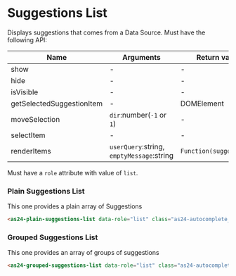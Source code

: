 # Suggestions List

Displays suggestions that comes from a Data Source. Must have the following API:

|Name|Arguments|Return value|
|--|---|--|
|show|-|-|
|hide|-|-|
|isVisible|-|-|
|getSelectedSuggestionItem|-|DOMElement|
|moveSelection|`dir`:number(`-1` or `1`)|-|
|selectItem|-|-|
|renderItems|`userQuery`:string, `emptyMessage`:string|`Function(suggestions)`|

Must have a `role` attribute with value of `list`.

### Plain Suggestions List

This one provides a plain array of Suggestions

```html
<as24-plain-suggestions-list data-role="list" class="as24-autocomplete__list"></as24-plain-suggestion-list-list>
```

### Grouped Suggestions List

This one provides an array of groups of suggestions

```html
<as24-grouped-suggestions-list data-role="list" class="as24-autocomplete__list"></as24-grouped-suggestions-list>
```
